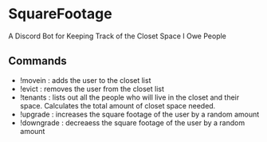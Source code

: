 # SquareFootage
A Discord Bot for Keeping Track of the Closet Space I Owe People

## Commands
- !movein <discord user>: adds the user to the closet list
- !evict <discord user>: removes the user from the closet list
- !tenants : lists out all the people who will live in the closet and their space. Calculates the total amount of closet space needed.
- !upgrade <discord user>: increases the square footage of the user by a random amount
- !downgrade <discord user>: decreaess the square footage of the user by a random amount
